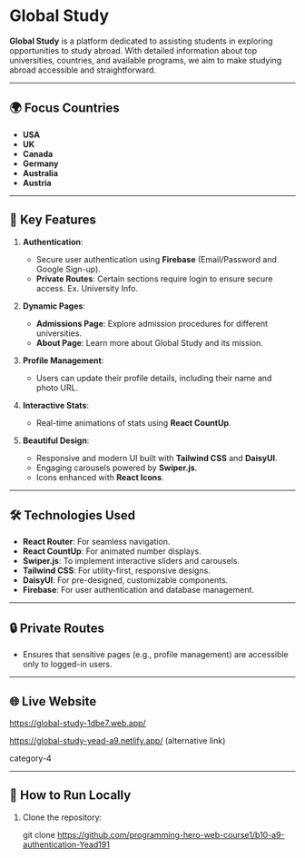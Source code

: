 
# Global Study

**Global Study** is a platform dedicated to assisting students in exploring opportunities to study abroad. With detailed information about top universities, countries, and available programs, we aim to make studying abroad accessible and straightforward.

---

## 🌍 Focus Countries
- **USA**
- **UK**
- **Canada**
- **Germany**
- **Australia**
- **Austria**

---

## 🚀 Key Features
1. **Authentication**:
   - Secure user authentication using **Firebase** (Email/Password and Google Sign-up).
   - **Private Routes**: Certain sections require login to ensure secure access. Ex. University Info.
   
2. **Dynamic Pages**:
   - **Admissions Page**: Explore admission procedures for different universities.
   - **About Page**: Learn more about Global Study and its mission.

3. **Profile Management**:
   - Users can update their profile details, including their name and photo URL.

4. **Interactive Stats**:
   - Real-time animations of stats using **React CountUp**.

5. **Beautiful Design**:
   - Responsive and modern UI built with **Tailwind CSS** and **DaisyUI**.
   - Engaging carousels powered by **Swiper.js**.
   - Icons enhanced with **React Icons**.

---

## 🛠️ Technologies Used
- **React Router**: For seamless navigation.
- **React CountUp**: For animated number displays.
- **Swiper.js**: To implement interactive sliders and carousels.
- **Tailwind CSS**: For utility-first, responsive designs.
- **DaisyUI**: For pre-designed, customizable components.
- **Firebase**: For user authentication and database management.

---

## 🔒 Private Routes
- Ensures that sensitive pages (e.g., profile management) are accessible only to logged-in users.

---

## 🌐 Live Website
https://global-study-1dbe7.web.app/

https://global-study-yead-a9.netlify.app/   (alternative link)

category-4

---

## 📝 How to Run Locally
1. Clone the repository:
   
   git clone https://github.com/programming-hero-web-course1/b10-a9-authentication-Yead191


